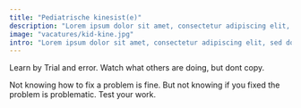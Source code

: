 ```yaml
---
title: "Pediatrische kinesist(e)"
description: "Lorem ipsum dolor sit amet, consectetur adipiscing elit, sed do eiusmod tempor incididunt ut labore et dolore magna aliqua."
image: "vacatures/kid-kine.jpg"
intro: "Lorem ipsum dolor sit amet, consectetur adipiscing elit, sed do eiusmod tempor incididunt ut labore et dolore magna aliqua. Ut enim ad minim veniam, quis nostrud exercitation ullamco laboris nisi ut aliquip ex ea commodo consequat."
---
```


Learn by Trial and error. Watch what others are doing, but dont copy.

Not knowing how to fix a problem is fine. But not knowing if you fixed the
problem is problematic. Test your work.
